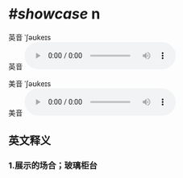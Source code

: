 # ***\#showcase*** n
英音 ˈʃəʊkeɪs  
英音
<audio src="./media/showcase1_AAC.aac" controls="controls"></audio>

美音 ˈʃəʊkeɪs  
美音
<audio src="./media/showcase2_AAC.aac" controls="controls"></audio>



  

英文释义
---
### 1.**展示的场合；玻璃柜台**  


